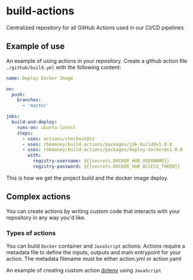 # build-actions
Centralized repository for all GitHub Actions used in our CI/CD pipelines

## Example of use

An example of using actions in your repository. Create a github action file  ```./github/build.yml``` with the following content:
```yaml
name: Deploy Docker Image

on:
  push:
    branches:
      - 'master'

jobs:
  build-and-deploy:
    runs-on: ubuntu-latest
    steps:
      - uses: actions/checkout@v2
      - uses: rbkmoney/build-actions/packages/jdk-build@v1.0.0
      - uses: rbkmoney/build-actions/packages/deploy-docker@v1.0.0
        with:
          registry-username: ${{secrets.DOCKER_HUB_USERNAME}}
          registry-password: ${{secrets.DOCKER_HUB_ACCESS_TOKEN}}
```
This is how we get the project build and the docker image deploy.

## Complex actions
You can create actions by writing custom code that interacts with your repository in any way you'd like. 

### Types of actions
You can build `Docker` container and `JavaScript` actions. Actions require a metadata file to define the inputs, outputs and main entrypoint for your action. The metadata filename must be either action.yml or action.yaml

An example of creating custom action [dotenv](./packages/dotenv) using `JavaScript`
